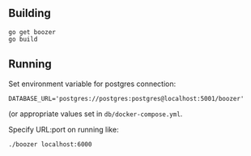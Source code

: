 ## Building
```
go get boozer
go build
```

## Running
Set environment variable for postgres connection:
```
DATABASE_URL='postgres://postgres:postgres@localhost:5001/boozer'
```
(or appropriate values set in `db/docker-compose.yml`.

Specify URL:port on running like:
```
./boozer localhost:6000
```

